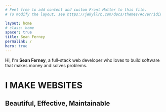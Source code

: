 ```yaml
---
# Feel free to add content and custom Front Matter to this file.
# To modify the layout, see https://jekyllrb.com/docs/themes/#overriding-theme-defaults

layout: home
# class: home
spacer: true
title: Sean Ferney
permalink: /
hero: true
---
```


Hi, I'm **Sean Ferney**, a full-stack web developer who loves to build software that makes money and solves problems.


# I MAKE **WEBSITES**

## Beautiful, Effective, Maintainable

<!-- One thing that stands out about me, 
is that I love to learn. 
I find saying "I don't know" thrilling. 
I find the hunt for good solutions intensely satisfying.


I have been dabbling with programming since 2013, and I have been working as a developer since 2019.


My goal is to master creating quality software. -->

<!-- Hi, I'm **Sean Ferney**. I love building software that solves your problems and fits your needs.


To consistently make good websites
I seek first to understand your needs and limitations.
Then we look for an approach that will server those need.


The point of this is to define your softwares goal and marks for success. -->


<!-- If your project is customer facing, 
it might be important that your website looks amazing and makes an impression.
or maybe this feature is built to help employees to handled orders. 
I would be best if the user interface was fact and easy to use.  -->


<!-- Once we have a target to hit its time to execute.

By following best practices and industry standards,
I keep the code maintainable, 
and I make development fast and agile.


Throughout the development process we test the product against those marker we defined earlier. 
We optimize it as we go.


The end will be an awesome website that fits your needs. -->







